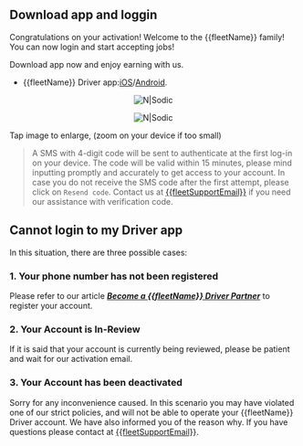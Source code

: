 ## Download app and loggin 

Congratulations on your activation! Welcome to the {{fleetName}} family! You can now login and start accepting jobs!

Download app now and enjoy earning with us.

- {{fleetName}} Driver app:[iOS]({{appleStoreLink}})/[Android]({{androidStoreLink}}).

<div align=center>

![N|Sodic](https://static-qup.s3-us-west-1.amazonaws.com/gif/driver-qr-code.jpg ':size=200')

![N|Sodic](https://static-qup.s3-us-west-1.amazonaws.com/gif/driver-log-in.PNG)

</div>

Tap image to enlarge, (zoom on your device if too small)

> A SMS with 4-digit code will be sent to authenticate at the first log-in on your device. The code will be valid within 15 minutes, please mind inputting promptly and accurately to get access to your account.
> In case you do not receive the SMS code after the first attempt, please click on `Resend code`.
> Contact us at <a href="mailto:{{fleetSupportEmail}}">{{fleetSupportEmail}}</a> if you need our assistance with verification code.

## Cannot login to my Driver app
In this situation, there are three possible cases:

<h3>1. Your phone number has not been registered</h3>

Please refer to our article <a href="#/driver/1-become-a-driver-partner"><i><b>Become a {{fleetName}} Driver Partner</i></b></a> to register your account. 

<h3>2. Your Account is In-Review</h3>

If it is said that your account is currently being reviewed, please be patient and wait for our activation email.

<h3>3. Your Account has been deactivated</h3>

Sorry for any inconvenience caused. In this scenario you may have violated one of our strict policies, and will not be able to operate your {{fleetName}} Driver account. We have also informed you of the reason why. If you have questions please contact at <a href="mailto:{{fleetSupportEmail}}">{{fleetSupportEmail}}</a>.

